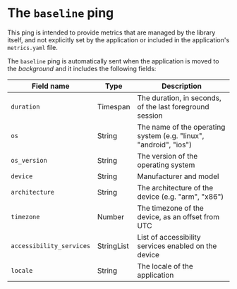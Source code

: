 # The `baseline` ping
This ping is intended to provide metrics that are managed by the library itself, and not explicitly
set by the application or included in the application's `metrics.yaml` file.

The `baseline` ping is automatically sent when the application is moved to the *background* and it includes
the following fields:

| Field name | Type | Description |
|---|---|---|
| `duration` | Timespan | The duration, in seconds, of the last foreground session |
| `os` | String | The name of the operating system (e.g. "linux", "android", "ios") |
| `os_version` | String | The version of the operating system |
| `device` | String | Manufacturer and model |
| `architecture` | String | The architecture of the device (e.g. "arm", "x86") |
| `timezone` | Number | The timezone of the device, as an offset from UTC |
| `accessibility_services` | StringList | List of accessibility services enabled on the device |
| `locale` | String | The locale of the application |
